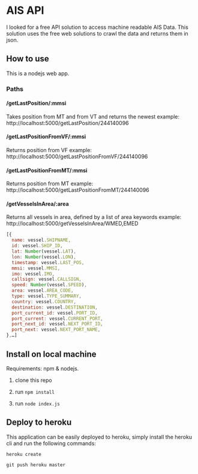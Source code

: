 AIS API
=======
I looked for a free API solution to access machine readable AIS Data. This solution uses the free web solutions to crawl the data and returns them in json.

## How to use
This is a nodejs web app.

### Paths

#### /getLastPosition/:mmsi
Takes position from MT and from VT and returns the newest
example: http://localhost:5000/getLastPosition/244140096

#### /getLastPositionFromVF/:mmsi
Returns position from VF
example: http://localhost:5000/getLastPositionFromVF/244140096

#### /getLastPositionFromMT/:mmsi
Returns position from MT
example: http://localhost:5000/getLastPositionFromMT/244140096

#### /getVesselsInArea/:area
Returns all vessels in area, defined by a list of area keywords
example: http://localhost:5000/getVesselsInArea/WMED,EMED
``` Javascript
[{
  name: vessel.SHIPNAME,
  id: vessel.SHIP_ID,
  lat: Number(vessel.LAT),
  lon: Number(vessel.LON),
  timestamp: vessel.LAST_POS,
  mmsi: vessel.MMSI,
  imo: vessel.IMO,
  callsign: vessel.CALLSIGN,
  speed: Number(vessel.SPEED),
  area: vessel.AREA_CODE,
  type: vessel.TYPE_SUMMARY,
  country: vessel.COUNTRY,
  destination: vessel.DESTINATION,
  port_current_id: vessel.PORT_ID,
  port_current: vessel.CURRENT_PORT,
  port_next_id: vessel.NEXT_PORT_ID,
  port_next: vessel.NEXT_PORT_NAME,
},…]
```

## Install on local machine

Requirements: npm & nodejs.

1. clone this repo

2. run `npm install`

3. run `node index.js`

## Deploy to heroku

This application can be easily deployed to heroku, simply install the heroku cli and run the following commands:

`heroku create`

`git push heroku master`
